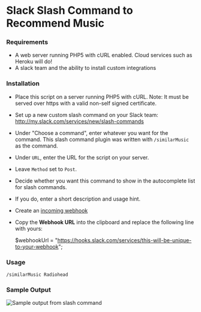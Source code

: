 
# Slack Slash Command to Recommend Music

### Requirements

* A web server running PHP5 with cURL enabled. Cloud services such as Heroku will do!
* A slack team and the ability to install custom integrations

### Installation

* Place this script on a server running PHP5 with cURL. Note: It must be served over https with a valid non-self signed certificate.
* Set up a new custom slash command on your Slack team: 
      http://my.slack.com/services/new/slash-commands
* Under "Choose a command", enter whatever you want for the command. This slash command plugin was written with `/similarMusic` as the command. 
* Under `URL`, enter the URL for the script on your server.
* Leave `Method` set to `Post`.
* Decide whether you want this command to show in the autocomplete list for slash commands.
* If you do, enter a short description and usage hint.
* Create an [incoming webhook](https://slack.com/apps/A0F7XDUAZ-incoming-webhooks)
* Copy the **Webhook URL** into the clipboard and replace the following line with yours:

    $webhookUrl = "https://hooks.slack.com/services/this-will-be-unique-to-your-webhook";


### Usage

    /similarMusic Radiohead
    

### Sample Output

![Sample output from slash command](http://i.imgur.com/mq17th9.png "Sample output from slash command")


